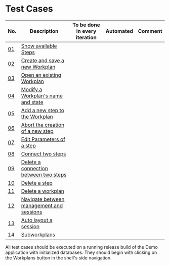 # Test Cases

| No.                               | Description       | To be done in every iteration | Automated | Comment |
|-----------------------------------|-------------------|-----------|-----------|----------|
| [01](01_show_available_steps.md) | [Show available Steps](01_show_available_steps.md) ||||
| [02](02_create_and_save_a_new_workplan.md) | [Create and save a new Workplan](02_create_and_save_a_new_workplan.md) ||||
| [03](03_open_an_existing_workplan.md) | [Open an existing Workplan](03_open_an_existing_workplan.md) ||||
| [04](04_modify_a_workplans_name_and_state.md) | [Modify a Workplan's name and state](04_modify_a_workplans_name_and_state.md) ||||
| [05](05_add_a_new_step_to_the_workplan.md) | [Add a new step to the Workplan](05_add_a_new_step_to_the_workplan.md) ||||
| [06](06_abort_the_creation_of_a_new_step.md) | [Abort the creation of a new step](06_abort_the_creation_of_a_new_step.md) ||||
| [07](07_edit_parameters_of_a_step.md) | [Edit Parameters of a step](07_edit_parameters_of_a_step.md) ||||
| [08](08_connect_two_steps.md) | [Connect two steps](08_connect_two_steps.md) ||||
| [09](09_delete_a_connection_between_two_steps.md) | [Delete a connection between two steps](09_delete_a_connection_between_two_steps.md) ||||
| [10](10_delete_a_step.md) | [Delete a step](10_delete_a_step.md) ||||
| [11](11_delete_a_workplan.md) | [Delete a workplan](11_delete_a_workplan.md) ||||
| [12](12_navigate_between_management_and_sessions.md) | [Navigate between management and sessions](12_navigate_between_management_and_sessions.md) ||||
| [13](13_auto_layout.md) | [Auto layout a session](13_auto_layout.md) ||||
| [14](14_subworkplans.md) | [Subworkplans](14_subworkplans.md) ||||



All test cases should be executed on a running release build of the Demo application with initialized databases. They should begin with clicking on the Workplans button in the shell's side navigation.
